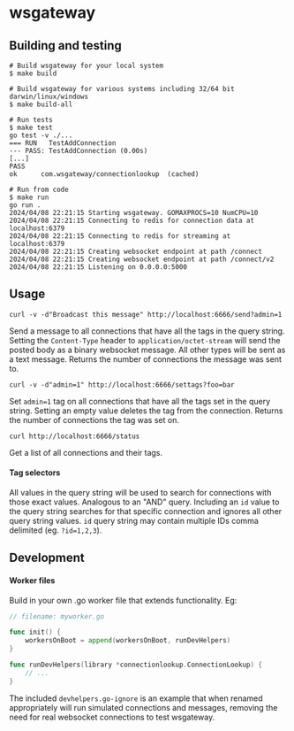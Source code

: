 # wsgateway

## Building and testing

~~~shell
# Build wsgateway for your local system
$ make build

# Build wsgateway for various systems including 32/64 bit darwin/linux/windows
$ make build-all

# Run tests
$ make test
go test -v ./...
=== RUN   TestAddConnection
--- PASS: TestAddConnection (0.00s)
[...]
PASS
ok      com.wsgateway/connectionlookup  (cached)

# Run from code
$ make run
go run .
2024/04/08 22:21:15 Starting wsgateway. GOMAXPROCS=10 NumCPU=10
2024/04/08 22:21:15 Connecting to redis for connection data at localhost:6379
2024/04/08 22:21:15 Connecting to redis for streaming at localhost:6379
2024/04/08 22:21:15 Creating websocket endpoint at path /connect
2024/04/08 22:21:15 Creating websocket endpoint at path /connect/v2
2024/04/08 22:21:15 Listening on 0.0.0.0:5000
~~~


## Usage
`curl -v -d"Broadcast this message" http://localhost:6666/send?admin=1`

Send a message to all connections that have all the tags in the query string. Setting the `Content-Type` header to `application/octet-stream` will send the posted body as a binary websocket message. All other types will be sent as a text message. Returns the number of connections the message was sent to.

`curl -v -d"admin=1" http://localhost:6666/settags?foo=bar`

Set `admin=1` tag on all connections that have all the tags set in the query string. Setting an empty value deletes the tag from the connection. Returns the number of connections the tag was set on.

`curl http://localhost:6666/status`

Get a list of all connections and their tags.

#### Tag selectors
All values in the query string will be used to search for connections with those exact values. Analogous to an "AND" query. Including an `id` value to the query string searches for that specific connection and ignores all other query string values. `id` query string may contain multiple IDs comma delimited (eg. `?id=1,2,3`).



## Development

#### Worker files

Build in your own .go worker file that extends functionality. Eg:
~~~go
// filename: myworker.go

func init() {
	workersOnBoot = append(workersOnBoot, runDevHelpers)
}

func runDevHelpers(library *connectionlookup.ConnectionLookup) {
	// ...
}
~~~

The included `devhelpers.go-ignore` is an example that when renamed appropriately will run simulated connections and messages, removing the need for real websocket connections to test wsgateway.
